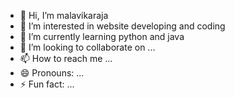 - 👋 Hi, I’m malavikaraja
- 👀 I’m interested in website developing and coding
- 🌱 I’m currently learning python and java
- 💞️ I’m looking to collaborate on ...
- 📫 How to reach me ...
- 😄 Pronouns: ...
- ⚡ Fun fact: ...

<!---
malaraja/malaraja is a ✨ special ✨ repository because its `README.md` (this file) appears on your GitHub profile.
You can click the Preview link to take a look at your changes.
--->
